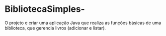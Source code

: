 # BibliotecaSimples-
O projeto e criar uma aplicação Java que realiza as funções básicas de uma biblioteca, que
gerencia livros (adicionar e listar).
